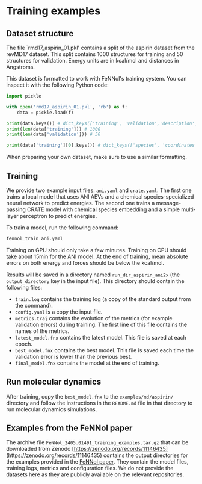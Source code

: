 # Training examples

## Dataset structure
The file `rmd17_aspirin_01.pkl' contains a split of the aspirin dataset from the revMD17 dataset. This split contains 1000 structures for training and 50 structures for validation. Energy units are in kcal/mol and distances in Angstroms.

This dataset is formatted to work with FeNNol's training system. You can inspect it with the following Python code:

```python
import pickle

with open('rmd17_aspirin_01.pkl', 'rb') as f:
    data = pickle.load(f)

print(data.keys()) # dict_keys(['training', 'validation','description'])
print(len(data['training'])) # 1000
print(len(data['validation'])) # 50

print(data['training'][0].keys()) # dict_keys(['species', 'coordinates', 'formation_energy', 'shifted_energy', 'forces'])
```
When preparing your own dataset, make sure to use a similar formatting.

## Training
We provide two example input files: `ani.yaml` and `crate.yaml`.
The first one trains a local model that uses ANI AEVs and a chemical species-specialized neural network to predict energies.
The second one trains a message-passing CRATE model with chemical species embedding and a simple multi-layer perceptron to predict energies.

To train a model, run the following command:
```bash
fennol_train ani.yaml
```
Training on GPU should only take a few minutes. Training on CPU should take about 15min for the ANI model. At the end of training, mean absolute errors on both energy and forces should be below the kcal/mol.

Results will be saved in a directory named `run_dir_aspirin_ani2x` (the `output_directory` key in the input file).
This directory should contain the following files:
- `train.log` contains the training log (a copy of the standard output from the command).
- `config.yaml` is a copy the input file.
- `metrics.traj` contains the evolution of the metrics (for example validation errors) during training. The first line of this file contains the names of the metrics.
- `latest_model.fnx` contains the latest model. This file is saved at each epoch.
- `best_model.fnx` contains the best model. This file is saved each time the validation error is lower than the previous best.
- `final_model.fnx` contains the model at the end of training.

## Run molecular dynamics
After training, copy the `best_model.fnx` to the `examples/md/aspirin/` directory and follow the instructions in the `README.md` file in that directory to run molecular dynamics simulations.

## Examples from the FeNNol paper
The archive file `FeNNol_2405.01491_training_examples.tar.gz` that can be downloaded from Zenodo [https://zenodo.org/records/11146435](https://zenodo.org/records/11146435) contains the output directories for the examples provided in the [FeNNol paper](https://arxiv.org/abs/2405.01491). They contain the model files, training logs, metrics and configuration files. We do not provide the datasets here as they are publicly available on the relevant repositories.